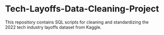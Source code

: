 # Tech-Layoffs-Data-Cleaning-Project
This repository contains SQL scripts for cleaning and standardizing the 2022 tech industry layoffs dataset from Kaggle.
